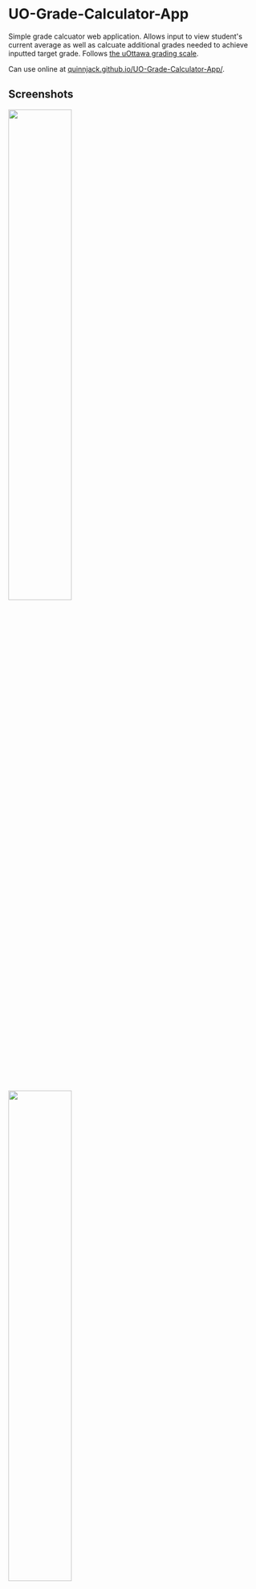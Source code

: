 # UO-Grade-Calculator-App
Simple grade calcuator web application. Allows input to view student's current average as well as calcuate additional grades needed to achieve inputted target grade. Follows [the uOttawa grading scale](https://www.uottawa.ca/about-us/policies-regulations/academic-regulations/a-3-grading-system).

Can use online at [quinnjack.github.io/UO-Grade-Calculator-App/](https://quinnjack.github.io/UO-Grade-Calculator-App/).

## Screenshots
<img src="https://i.imgur.com/jwEwy7P.png" width=50% height=50%>
<img src="https://i.imgur.com/Q8kZlI7.png" width=50% height=50%>


